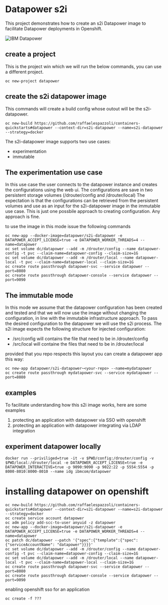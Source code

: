 # Datapower s2i

This project demonstrates how to create an s2i Datapower image to facilitate Datapower deployments in Openshift.

![IBM Datapower](https://avatars3.githubusercontent.com/u/8836442?v=3&s=200 "IBM Datapower")

## create a project 

This is the project win which we will run the below commands, you can use a different project.

```
oc new-project datapower
```

## create the s2i datapower image

This commands will create a build config whose outout will be the s2i-datapower.

```
oc new-build https://github.com/raffaelespazzoli/containers-quickstarts#datapower --context-dir=s2i-datapower --name=s2i-datapower --strategy=docker
```
The s2i-datapower image supports two use cases:

* experimentation 
* immutable

## The experimentation use case

In this use case the user connects to the datapower instance and creates the configurations using the web ui.
The configurations are save in two persistent storage volumes (/drouter/config and /drouter/local)
The expectation is that the configurations can be retrieved from the persistent volumes and use as an input for the s2i-datapower image in the immutable use case.
This is just one possbile approach to creating configuration. Any approach is fine.

to use the image in this mode issue the following commands

```
oc new-app --docker-image=datapower/s2i-datapower -e DATAPOWER_ACCEPT_LICENSE=true -e DATAPOWER_WORKER_THREADS=4 --name=datapower
oc set volume dc/datapower --add -m /drouter/config --name datapower-config -t pvc --claim-name=datapower-config --claim-size=1G
oc set volume dc/datapower --add -m /drouter/local --name datapower-local -t pvc --claim-name=datapower-local --claim-size=1G
oc create route passthrough datapower-svc --service datapower --port=8080
oc create route passthrough datapower-console --service datapower --port=9090
``` 
## The immutable mode

In this mode we assume that the datapower configuration has been created and tested and that we will now use the image without changing the configuration, in line with the immutable infrastructure approach.
To pass the desired configuration to the datapower we will use the s2i process.
The s2i image expects the following structure for injected configuration:

* /src/config will contains the file that need to be in /drouter/config
* /src/local will containe the files that need to be in /drouter/local  

provided that you repo respects this layout you can create a datapower app this way:

```
oc new-app datapower/s2i-datapower~<your-repo> --name=mydatapower
oc create route passthrough mydatapower-svc --service mydatapower --port=8080
```

## examples

To facilitate understanding how this s2i image works, here are some examples

1. protecting an application with datapower via SSO with openshift
2. protecting an application with datapower integrating via LDAP integration
  

## experiment datapower locally
```
docker run --priviliged=true -it -v $PWD/config:/drouter/config -v $PWD/local:/drouter/local -e DATAPOWER_ACCEPT_LICENSE=true -e DATAPOWER_INTERACTIVE=true -p 9090:9090 -p 9022:22 -p 5554:5554 -p 8000-8010:8000-8010 --name idg ibmcom/datapower
```
 


# installing datapower on openshift


```
oc new-build https://github.com/raffaelespazzoli/containers-quickstarts#datapower --context-dir=s2i-datapower --name=s2i-datapower --strategy=docker
oc create service account datapower
oc adm policy add-scc-to-user anyuid -z datapower
oc new-app --docker-image=datapower/s2i-datapower -e DATAPOWER_ACCEPT_LICENSE=true -e DATAPOWER_WORKER_THREADS=4 --name=datapower
oc patch dc/datapower --patch '{"spec":{"template":{"spec":{"serviceAccountName": "datapower"}}}}'
oc set volume dc/datapower --add -m /drouter/config --name datapower-config -t pvc --claim-name=datapower-config --claim-size=1G
oc set volume dc/datapower --add -m /drouter/local --name datapower-local -t pvc --claim-name=datapower-local --claim-size=1G
oc create route passthrough datapower-svc --service datapower --port=8080
oc create route passthrough datapower-console --service datapower --port=9090
```
enabling openshift sso for an application

```
oc create -f ???

```

